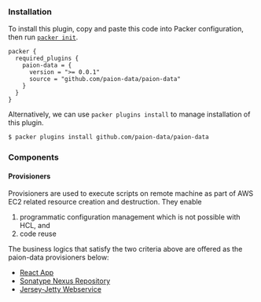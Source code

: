 <!--
  Include a short overview about the plugin.

  This document is a great location for creating a table of contents for each
  of the components the plugin may provide. This document should load automatically
  when navigating to the docs directory for a plugin.

-->

### Installation

To install this plugin, copy and paste this code into Packer configuration, then run [`packer init`](https://www.packer.io/docs/commands/init).

```hcl
packer {
  required_plugins {
    paion-data = {
      version = ">= 0.0.1"
      source = "github.com/paion-data/paion-data"
    }
  }
}
```

Alternatively, we can use `packer plugins install` to manage installation of this plugin.

```sh
$ packer plugins install github.com/paion-data/paion-data
```

### Components

#### Provisioners

Provisioners are used to execute scripts on remote machine as part of AWS EC2 related resource creation and destruction.
They enable

1. programmatic configuration management which is not possible with HCL, and
2. code reuse

The business logics that satisfy the two criteria above are offered as the paion-data provisioners below:

- [React App](./provisioners/react.mdx)
- [Sonatype Nexus Repository](./provisioners/sonatype-nexus-repository.mdx)
- [Jersey-Jetty Webservice](./provisioners/webservice.mdx)
